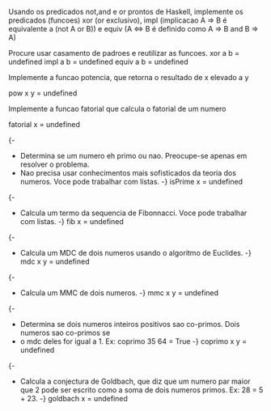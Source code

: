 
Usando os predicados not,and e or prontos de Haskell, implemente os predicados (funcoes) xor (or exclusivo),
impl (implicacao A => B é equivalente a (not A or B)) e equiv (A <=> B é definido como A => B and B => A) 

Procure usar casamento de padroes e reutilizar as funcoes.
xor a b = undefined
impl a b = undefined
equiv a b = undefined


Implemente a funcao potencia, que retorna o resultado de x elevado a y 

pow x y = undefined


Implemente a funcao fatorial que calcula o fatorial de um numero 

fatorial x = undefined



{-
- Determina se um numero eh primo ou nao. Preocupe-se apenas em resolver o problema.
- Nao precisa usar conhecimentos mais sofisticados da teoria dos numeros. Voce pode trabalhar com listas.
-}
isPrime x = undefined

{-
- Calcula um termo da sequencia de Fibonnacci. Voce pode trabalhar com listas. 
-}
fib x = undefined

{-
- Calcula um MDC de dois numeros usando o algoritmo de Euclides. 
-}
mdc x y = undefined

{-
- Calcula um MMC de dois numeros. 
-}
mmc x y = undefined

{-
- Determina se dois numeros inteiros positivos sao co-primos. Dois numeros sao co-primos se 
- o mdc deles for igual a 1. Ex: coprimo 35 64 = True 
-}
coprimo x y = undefined

{-
- Calcula a conjectura de Goldbach, que diz que um numero par maior que 2 pode ser escrito como a soma de dois numeros primos. Ex: 28 = 5 + 23.
-}
goldbach x = undefined